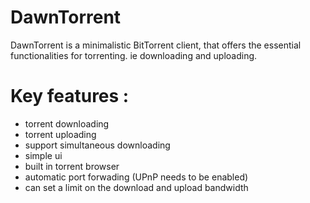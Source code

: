 # DawnTorrent

DawnTorrent is a minimalistic BitTorrent client, that offers the essential functionalities for torrenting. ie downloading and uploading.
# Key features :
  - torrent downloading
  - torrent uploading
  - support simultaneous downloading
  - simple ui
  - built in torrent browser
  - automatic port forwading (UPnP needs to be enabled)
  - can set a limit on the download and upload bandwidth

